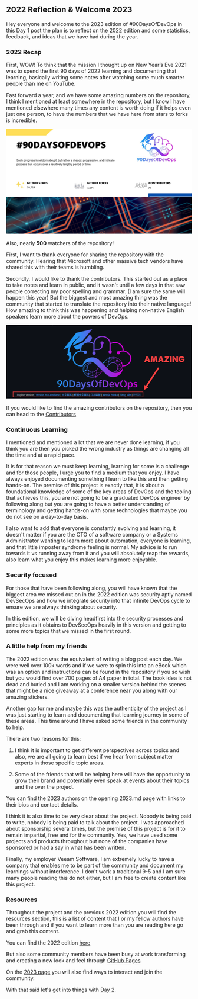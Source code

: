 ## 2022 Reflection & Welcome 2023

Hey everyone and welcome to the 2023 edition of #90DaysOfDevOps in this Day 1 post the plan is to reflect on the 2022 edition and some statistics, feedback, and ideas that we have had during the year. 

### 2022 Recap 

First, WOW! To think that the mission I thought up on New Year’s Eve 2021 was to spend the first 90 days of 2022 learning and documenting that learning, basically writing some notes after watching some much smarter people than me on YouTube. 

Fast forward a year, and we have some amazing numbers on the repository, I think I mentioned at least somewhere in the repository, but I know I have mentioned elsewhere many times any content is worth doing if it helps even just one person, to have the numbers that we have here from stars to forks is incredible. 

![](images/day01-1.jpg)

Also, nearly **500** watchers of the repository! 

First, I want to thank everyone for sharing the repository with the community. Hearing that Microsoft and other massive tech vendors have shared this with their teams is humbling. 

Secondly, I would like to thank the contributors. This started out as a place to take notes and learn in public, and it wasn't until a few days in that saw people correcting my poor spelling and grammar. (I am sure the same will happen this year) But the biggest and most amazing thing was the community that started to translate the repository into their native language! How amazing to think this was happening and helping non-native English speakers learn more about the powers of DevOps. 

![](images/day01-2.png)

If you would like to find the amazing contributors on the repository, then you can head to the [Contributors](https://github.com/MichaelCade/90DaysOfDevOps/blob/main/Contributors.md)

### Continuous Learning 

I mentioned and mentioned a lot that we are never done learning, if you think you are then you picked the wrong industry as things are changing all the time and at a rapid pace. 

It is for that reason we must keep learning, learning for some is a challenge and for those people, I urge you to find a medium that you enjoy. I have always enjoyed documenting something I learn to like this and then getting hands-on. The premise of this project is exactly that, it is about a foundational knowledge of some of the key areas of DevOps and the tooling that achieves this, you are not going to be a graduated DevOps engineer by following along but you are going to have a better understanding of terminology and getting hands-on with some technologies that maybe you do not see on a day-to-day basis. 

I also want to add that everyone is constantly evolving and learning, it doesn't matter if you are the CTO of a software company or a Systems Administrator wanting to learn more about automation, everyone is learning, and that little imposter syndrome feeling is normal. My advice is to run towards it vs running away from it and you will absolutely reap the rewards, also learn what you enjoy this makes learning more enjoyable. 

### Security focused 

For those that have been following along, you will have known that the biggest area we missed out on in the 2022 edition was security aptly named DevSecOps and how we integrate security into that infinite DevOps cycle to ensure we are always thinking about security. 

In this edition, we will be diving headfirst into the security processes and principles as it obtains to DevSecOps heavily in this version and getting to some more topics that we missed in the first round. 

### A little help from my friends 

The 2022 edition was the equivalent of writing a blog post each day. We were well over 100k words and if we were to spin this into an eBook which was an option and instructions can be found in the repository if you so wish but you would find over 700 pages of A4 paper in total. The book idea is not dead and buried and I am working on a smaller version behind the scenes that might be a nice giveaway at a conference near you along with our amazing stickers. 

Another gap for me and maybe this was the authenticity of the project as I was just starting to learn and documenting that learning journey in some of these areas. This time around I have asked some friends in the community to help. 

There are two reasons for this: 

1. I think it is important to get different perspectives across topics and also, we are all going to learn best if we hear from subject matter experts in those specific topic areas. 

2. Some of the friends that will be helping here will have the opportunity to grow their brand and potentially even speak at events about their topics and the over the project. 

You can find the 2023 authors on the opening 2023.md page with links to their bios and contact details. 

I think it is also time to be very clear about the project. Nobody is being paid to write, nobody is being paid to talk about the project. I was approached about sponsorship several times, but the premise of this project is for it to remain impartial, free and for the community. Yes, we have used some projects and products throughout but none of the companies have sponsored or had a say in what has been written. 

Finally, my employer Veeam Software, I am extremely lucky to have a company that enables me to be part of the community and document my learnings without interference. I don't work a traditional 9-5 and I am sure many people reading this do not either, but I am free to create content like this project. 

### Resources 

Throughout the project and the previous 2022 edition you will find the resources section, this is a list of content that I or my fellow authors have been through and if you want to learn more than you are reading here go and grab this content. 

You can find the 2022 edition [here](https://github.com/MichaelCade/90DaysOfDevOps/blob/main/2022.md)

But also some community members have been busy at work transforming and creating a new look and feel through [GitHub Pages](https://www.90daysofdevops.com/#/)

On the [2023 page](https://www.90daysofdevops.com/#/2023) you will also find ways to interact and join the community. 

With that said let's get into things with [Day 2](day02.md).